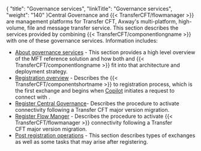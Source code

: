 {
    "title": "Governance services",
    "linkTitle": "Governance services",
    "weight": "140"
}Central Governance and {{< TransferCFT/flowmanager  >}} are management platforms for Transfer CFT, Axway's multi-platform, high-volume, file and message transfer service. This section describes the services provided by combining {{< TransferCFT/componentlongname  >}} with one of these governance services. Information includes:

-   [About governance services](governance_overview) - This section provides a high level overview of the MFT reference solution and how both and {{< TransferCFT/componentlongname >}} fit into that architecture and deployment strategy.
-   [Registration overview](cg_register_overview) - Describes the {{< TransferCFT/componentshortname >}} to registration process, which is the first exchange and begins when <a href="" class="MCTextPopup popup popupHead">Copilot</a> initiates a request to connect with .
-   [Register Central Governance](register_cg)- Describes the procedure to activate connectivity following a Transfer CFT major version migration.
-   [Register Flow Manger](register_fm) - Describes the procedure to activate {{< TransferCFT/flowmanager >}} connectivity following a Transfer CFT major version migration.
-   [Post registration operations](cg_postregister) - This section describes types of exchanges as well as some tasks that may arise after registering.

 

